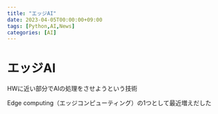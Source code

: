 ```yaml
---
title: "エッジAI"
date: 2023-04-05T00:00:00+09:00
tags: [Python,AI,News]
categories: [AI]
---
```

# エッジAI

HWに近い部分でAIの処理をさせようという技術

Edge computing（エッジコンピューティング）の1つとして最近増えだした